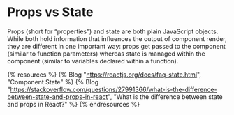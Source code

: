 # Props vs State

Props (short for “properties”) and state are both plain JavaScript objects. While both hold information that influences the output of component render, they are different in one important way: props get passed to the component (similar to function parameters) whereas state is managed within the component (similar to variables declared within a function).

{% resources %}
  {% Blog "https://reactjs.org/docs/faq-state.html", "Component State" %}
  {% Blog "https://stackoverflow.com/questions/27991366/what-is-the-difference-between-state-and-props-in-react", "What is the difference between state and props in React?" %}
{% endresources %}

